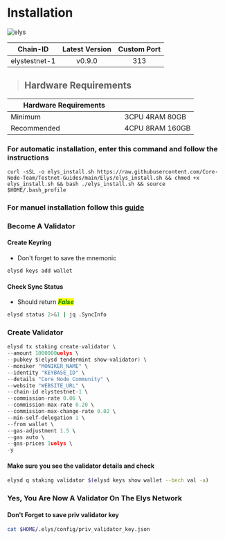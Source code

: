 # Installation

![elys](https://github.com/Core-Node-Team/Gitbook/assets/108215275/8bbc6205-2aaf-47e5-851e-c1b037faa66f)

<table data-full-width="false"><thead><tr><th align="center">Chain-ID</th><th align="center">Latest Version</th><th align="center">Custom Port</th></tr></thead><tbody><tr><td align="center">elystestnet-1</td><td align="center">v0.9.0</td><td align="center">313</td></tr></tbody></table>

> ## Hardware Requirements

<table data-full-width="false"><thead><tr><th width="247">Hardware Requirements</th><th> </th></tr></thead><tbody><tr><td>Minimum</td><td>3CPU 4RAM 80GB</td></tr><tr><td>Recommended</td><td>4CPU 8RAM 160GB</td></tr></tbody></table>

### For automatic installation, enter this command and follow the instructions

```
curl -sSL -o elys_install.sh https://raw.githubusercontent.com/Core-Node-Team/Testnet-Guides/main/Elys/elys_install.sh && chmod +x elys_install.sh && bash ./elys_install.sh && source $HOME/.bash_profile
```

### For manuel installation follow this [guide](manuel-install.md)

### Become A Validator

#### Create Keyring

* Don't forget to save the mnemonic

```bash
elysd keys add wallet
```

#### Check Sync Status

* Should return _<mark style="color:green;">**False**</mark>_

```bash
elysd status 2>&1 | jq .SyncInfo
```

### Create Validator

```go
elysd tx staking create-validator \
--amount 1000000uelys \
--pubkey $(elysd tendermint show-validator) \
--moniker "MONIKER_NAME" \
--identity "KEYBASE_ID" \
--details "Core Node Community" \
--website "WEBSITE_URL" \
--chain-id elystestnet-1 \
--commission-rate 0.06 \
--commission-max-rate 0.20 \
--commission-max-change-rate 0.02 \
--min-self-delegation 1 \
--from wallet \
--gas-adjustment 1.5 \
--gas auto \
--gas-prices 1uelys \
-y
```

#### Make sure you see the validator details and check

```bash
elysd q staking validator $(elysd keys show wallet --bech val -a)
```

### Yes, You Are Now A Validator On The Elys Network

#### Don't Forget to save priv validator key

```bash
cat $HOME/.elys/config/priv_validator_key.json
```
